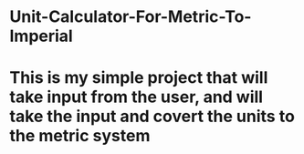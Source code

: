 # Unit-Calculator-For-Metric-To-Imperial
# This is my simple project that will take input from the user, and will take the input and covert the units to the metric system
